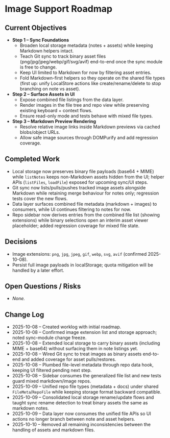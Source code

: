 <!-- Worklog for expanding VibeNote to support image assets -->

# Image Support Roadmap

## Current Objectives

- **Step 1 – Sync Foundations**
  - Broaden local storage metadata (notes + assets) while keeping Markdown helpers intact.
  - Teach Git sync to track binary asset files (png/jpg/jpeg/webp/gif/svg/avif) end-to-end once the sync module is free to change.
  - Keep UI limited to Markdown for now by filtering asset entries.
  - Fold Markdown-first helpers so they operate on the shared file types (first up: unify LocalStore actions like create/rename/delete to stop branching on note vs asset).
- **Step 2 – Surface Assets in UI**
  - Expose combined file listings from the data layer.
  - Render images in the file tree and repo view while preserving existing keyboard + context flows.
  - Ensure read-only mode and tests behave with mixed file types.
- **Step 3 – Markdown Preview Rendering**
  - Resolve relative image links inside Markdown previews via cached blobs/object URLs.
  - Allow safe image sources through DOMPurify and add regression coverage.

## Completed Work

- Local storage now preserves binary file payloads (base64 + MIME) while `listNotes` keeps non-Markdown assets hidden from the UI; helper APIs (`listFiles`, `loadFile`) exposed for upcoming sync/UI steps.
- Git sync now lists/pulls/pushes tracked image assets alongside Markdown while retaining merge behaviour for notes only; regression tests cover the new flows.
- Data layer surfaces combined file metadata (markdown + images) to consumers, while UI continues filtering to notes for now.
- Repo sidebar now derives entries from the combined file list (showing extensions) while binary selections open an interim asset viewer placeholder; added regression coverage for mixed file state.

## Decisions

- Image extensions: `png`, `jpg`, `jpeg`, `gif`, `webp`, `svg`, `avif` (confirmed 2025-10-08).
- Persist full image payloads in localStorage; quota mitigation will be handled by a later effort.

## Open Questions / Risks

- _None._

## Change Log

- 2025-10-08 – Created worklog with initial roadmap.
- 2025-10-08 – Confirmed image extension list and storage approach; noted sync-module change freeze.
- 2025-10-08 – Extended local storage to carry binary assets (including MIME + base64) without surfacing them in note listings yet.
- 2025-10-08 – Wired Git sync to treat images as binary assets end-to-end and added coverage for asset pulls/restores.
- 2025-10-08 – Plumbed file-level metadata through repo data hook, keeping UI filtered pending next step.
- 2025-10-08 – Sidebar consumes the generalized file list and new tests guard mixed markdown/image repos.
- 2025-10-09 – Unified repo file types (metadata + docs) under shared `FileMeta`/`RepoFile` while keeping storage format backward compatible.
- 2025-10-09 – Consolidated local storage rename/update flows and taught sync rename detection to treat binary assets the same as markdown notes.
- 2025-10-09 – Data layer now consumes the unified file APIs so UI actions no longer branch between note and asset helpers.
- 2025-10-10 – Removed all remaining inconsistencies between the handling of assets and markdown files.
